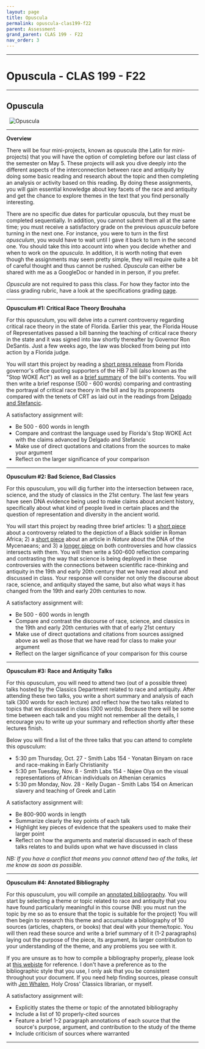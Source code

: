 ```yaml
---
layout: page
title: Opuscula
permalink: opuscula-clas199-f22
parent: Assessment
grand_parent: CLAS 199 - F22
nav_order: 3
---
```

***

# Opuscula - CLAS 199 - F22

***

## Opuscula
&nbsp;
![Opuscula](https://i2.wp.com/www.raptisrarebooks.com/images/74903/opuscula-mathematica-philosophica-et-philologica-isaac-newton-first-edition.jpg?fit=600%2C480&ssl=1)

***

**Overview**

There will be four mini-projects, known as opuscula (the Latin for mini-projects) that you will have the option of completing before our last class of the semester on May 5. These projects will ask you dive deeply into the different aspects of the interconnection between race and antiquity by doing some basic reading and research about the topic and then completing an analysis or activity based on this reading. By doing these assignments, you will gain essential knowledge about key facets of the race and antiquity and get the chance to explore themes in the text that you find personally interesting.

There are no specific due dates for particular opuscula, but they must be completed sequentially. In addition, you cannot submit them all at the same time; you must receive a satisfactory grade on the previous *opuscula* before turning in the next one. For instance, you were to turn in the first *opusculum*, you would have to wait until I gave it back to turn in the second one. You should take this into account into when you decide whether and when to work on the *opuscula*. In addition, it is worth noting that even though the assignments may seem pretty simple, they will require quite a bit of careful thought and thus cannot be rushed. *Opuscula* can either be shared with me as a GoogleDoc or handed in in person, if you prefer.

*Opuscula* are not required to pass this class. For how they factor into the class grading rubric, have a look at the specifications grading [page](https://dominicmachado.github.io/specification-grading-clas199-f22).

***

**Opusculum #1: Critical Race Theory Brouhaha**

For this opusculum, you will delve into a current controversy regarding critical race theory in the state of Florida. Earlier this year, the Florida House of Representatives passed a bill banning the teaching of critical race theory in the state and it was signed into law shortly thereafter by Governor Ron DeSantis. Just a few weeks ago, the law was blocked from being put into action by a Florida judge.

You will start this project by reading a [short press release](https://www.flgov.com/2022/04/22/governor-ron-desantis-signs-legislation-to-protect-floridians-from-discrimination-and-woke-indoctrination/) from Florida governor's office quoting supporters of the HB 7 bill (also known as the "Stop WOKE Act") as well as a [brief summary](https://www.flgov.com/wp-content/uploads/2022/04/Freedom-from-Indoctrination-Handout-1.pdf) of the bill's contents. You will then write a brief response (500 - 600 words) comparing and contrasting the portrayal of critical race theory in the bill and by its proponents compared with the tenets of CRT as laid out in the readings from [Delgado and Stefancic](https://drive.google.com/file/d/1Hix2-2TwHr7Unk0Pd02Im6E-iGy_lq13/view?usp=sharing).

A satisfactory assignment will:
- Be 500 - 600 words in length
- Compare and contrast the language used by Florida's Stop WOKE Act with the claims advanced by Delgado and Stefancic
- Make use of direct quotations and citations from the sources to make your argument
- Reflect on the larger significance of your comparison

***

**Opusculum #2: Bad Science, Bad Classics**

For this opusculum, you will dig further into the intersection between race, science, and the study of classics in the 21st century. The last few years have seen DNA evidence being used to make claims about ancient history, specifically about what kind of people lived in certain places and the question of representation and diversity in the ancient world.

You will start this project by reading three brief articles: 1) a [short piece](https://www.theatlantic.com/science/archive/2017/08/dna-romans/535701/) about a controversy related to the depiction of a Black soldier in Roman Africa; 2) a [short piece](https://www.haaretz.com/archaeology/2017-08-04/ty-article-magazine/mystery-of-where-the-minoans-came-from-solved/0000017f-e7bc-da9b-a1ff-efff11370000) about an article in *Nature* about the DNA of the Mycenaeans; and 3) a [longer piece](https://eidolon.pub/bad-to-the-bone-617ca3e37347) on both controversies and how classics intersects with them. You will then write a 500-600 reflection comparing and contrasting the way that science is being deployed in these controversies with the connections between scientific race-thinking and antiquity in the 19th and early 20th century that we have read about and discussed in class. Your response will consider not only the discourse about race, science, and antiquity stayed the same, but also what ways it has changed from the 19th and early 20th centuries to now.

A satisfactory assignment will:
- Be 500 - 600 words in length
- Compare and contrast the discourse of race, science, and classics in the 19th and early 20th centuries with that of early 21st century
- Make use of direct quotations and citations from sources assigned above as well as those that we have read for class to make your argument
- Reflect on the larger significance of your comparison for this course

***

**Opusculum #3: Race and Antiquity Talks** 

For this opusculum, you will need to attend two (out of a possible three) talks hosted by the Classics Department related to race and antiquity. After attending these two talks, you write a short summary and analysis of each talk (300 words for each lecture) and reflect how the two talks related to topics that we discussed in class (300 words). Because there will be some time between each talk and you might not remember all the details, I encourage you to write up your summary and reflection shortly after these lectures finish.

Below you will find a list of the three talks that you can attend to complete this opusculum:

- 5:30 pm Thursday, Oct. 27 - Smith Labs 154 - Yonatan Binyam on race and race-making in Early Christianity
- 5:30 pm Tuesday, Nov. 8 - Smith Labs 154 - Najee Olya on the visual representations of African individuals on Athenian ceramics
- 5:30 pm Monday, Nov. 28 - Kelly Dugan - Smith Labs 154 on American slavery and teaching of Greek and Latin 

A satisfactory assignment will:
- Be 800-900 words in length
- Summarize clearly the key points of each talk
- Highlight key pieces of evidence that the speakers used to make their larger point
- Reflect on how the arguments and material discussed in each of these talks relates to and builds upon what we have discussed in class

*NB: If you have a conflict that means you cannot attend two of the talks, let me know as soon as possible.*

***

**Opusculum #4: Annotated Bibliography**

For this opusculum, you will compile an [annotated bibliography](https://libguides.csun.edu/research-strategies/annotated-bibliography#:~:text=An%20annotated%20bibliography%20is%20a,short%20paragraph%20about%20each%20source.&text=Each%20source%20in%20the%20annotated,format%20to%20make%20that%20easier). You will start by selecting a theme or topic related to race and antiquity that you have found particularly meaningful in this course (NB: you must run the topic by me so as to ensure that the topic is suitable for the project) You will then begin to research this theme and accumulate a bibliography of 10 sources (articles, chapters, or books) that deal with your theme/topic. You will then read these source and write a brief summary of it (1-2 paragraphs) laying out the purpose of the piece, its argument, its larger contribution to your understanding of the theme, and any problems you see with it.

If you are unsure as to how to compile a bibliography properly, please look at [this webiste](https://libguides.holycross.edu/citationhelp) for reference. I don't have a preference as to the bibliographic style that you use, I only ask that you be consistent throughout your document. If you need help finding sources, please consult with [Jen Whalen](https://libguides.holycross.edu/prf.php?account_id=5347), Holy Cross' Classics librarian, or myself.

A satisfactory assignment will:
-	Explicitly states the theme or topic of the annotated bibliography
-	Include a list of 10 properly-cited sources
- Feature a brief 1-2 paragraph annotations of each source that the source's purpose, argument, and contribution to the study of the theme
- Include criticism of sources where warranted

***
